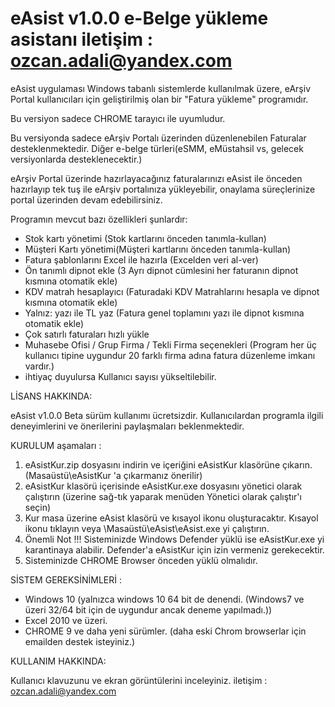 #     eAsist v1.0.0   e-Belge yükleme asistanı           iletişim : ozcan.adali@yandex.com

eAsist uygulaması Windows tabanlı sistemlerde kullanılmak üzere, eArşiv Portal kullanıcıları için geliştirilmiş olan bir "Fatura yükleme" programıdır.

Bu versiyon sadece CHROME tarayıcı ile uyumludur.

Bu versiyonda sadece eArşiv Portalı üzerinden düzenlenebilen Faturalar desteklenmektedir. Diğer e-belge türleri(eSMM, eMüstahsil vs, gelecek versiyonlarda desteklenecektir.)

eArşiv Portal üzerinde hazırlayacağınız faturalarınızı eAsist ile önceden hazırlayıp tek tuş ile eArşiv portalınıza yükleyebilir, onaylama süreçlerinize portal üzerinden devam edebilirsiniz.

Programın mevcut bazı özellikleri şunlardır:

- Stok kartı yönetimi (Stok kartlarını önceden tanımla-kullan)
- Müşteri Kartı yönetimi(Müşteri kartlarını önceden tanımla-kullan)
- Fatura şablonlarını Excel ile hazırla (Excelden veri al-ver)
- Ön tanımlı dipnot ekle (3 Ayrı dipnot cümlesini her faturanın dipnot kısmına otomatik ekle)
- KDV matrah hesaplayıcı (Faturadaki KDV Matrahlarını hesapla ve dipnot kısmına otomatik ekle)
- Yalnız: yazı ile TL yaz (Fatura genel toplamını yazı ile dipnot kısmına otomatik ekle)
- Çok satırlı faturaları hızlı yükle
- Muhasebe Ofisi / Grup Firma / Tekli Firma seçenekleri (Program her üç kullanıcı tipine uygundur 20 farklı firma adına fatura düzenleme imkanı vardır.)
- ihtiyaç duyulursa Kullanıcı sayısı yükseltilebilir.


LİSANS HAKKINDA:

eAsist v1.0.0 Beta sürüm kullanımı ücretsizdir.
Kullanıcılardan programla ilgili deneyimlerini ve önerilerini paylaşmaları beklenmektedir.

KURULUM aşamaları :

1. eAsistKur.zip dosyasını indirin ve içeriğini eAsistKur klasörüne çıkarın.(Masaüstü\eAsistKur 'a çıkarmanız önerilir)
2. eAsistKur klasörü içerisinde eAsistKur.exe dosyasını yönetici olarak çalıştırın (üzerine sağ-tık yaparak menüden Yönetici olarak çalıştır'ı seçin)
3. Kur masa üzerine eAsist klasörü ve kısayol ikonu oluşturacaktır. Kısayol ikonu tıklayın veya \Masaüstü\eAsist\eAsist.exe yi çalıştırın.
4. Önemli Not !!!  Sisteminizde Windows Defender yüklü ise eAsistKur.exe yi karantinaya alabilir. Defender'a eAsistKur için izin vermeniz gerekecektir.
5. Sisteminizde CHROME Browser önceden yüklü olmalıdır.

SİSTEM GEREKSİNİMLERİ :

- Windows 10 (yalnızca windows 10 64 bit de denendi. (Windows7 ve üzeri 32/64 bit için de uygundur ancak deneme yapılmadı.))
- Excel 2010 ve üzeri.
- CHROME 9 ve daha yeni sürümler. (daha eski Chrom browserlar için emailden destek isteyiniz.)

KULLANIM HAKKINDA:

Kullanıcı klavuzunu ve ekran görüntülerini inceleyiniz.
iletişim : ozcan.adali@yandex.com
